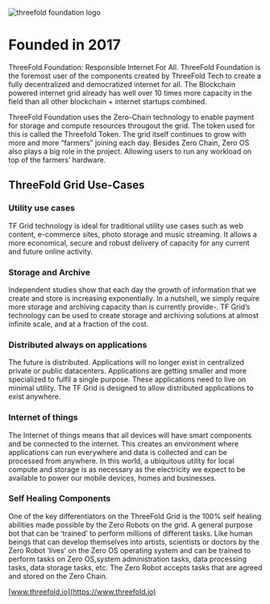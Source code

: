 ![threefold foundation logo](.../img/threefold_foundation.png)

# Founded in 2017

ThreeFold Foundation: Responsible Internet For All. ThreeFold Foundation is the foremost user of the components created by ThreeFold Tech to create a fully decentralized and democratized internet for all. The Blockchain powered internet grid already has well over 10 times more capacity in the field than all other blockchain + internet startups combined.

ThreeFold Foundation uses the Zero-Chain technology to enable payment for storage and compute resources througout the grid. The token used for this is called the Threefold Token. The grid itself continues to grow with more and more “farmers” joining each day. Besides Zero Chain, Zero OS also plays a big role in the project. Allowing users to run any workload on top of the farmers’ hardware.

## ThreeFold Grid Use-Cases

### Utility use cases

TF Grid technology is ideal for traditional utility use cases such as web content, e-commerce sites, photo storage and music streaming. It allows a more economical, secure and robust delivery of capacity for any current and future online activity.

### Storage and Archive

Independent studies show that each day the growth of information that we create and store is increasing exponentially. In a nutshell, we simply require more storage and archiving capacity than is currently provide-. TF Grid’s technology can be used to create storage and archiving solutions at almost infinite scale, and at a fraction of the cost.

### Distributed always on applications

The future is distributed. Applications will no longer exist in centralized private or public datacenters. Applications are getting smaller and more specialized to fulfil a single purpose. These applications need to live on minimal utility. The TF Grid is designed to allow distributed applications to exist anywhere.

### Internet of things

The Internet of things means that all devices will have smart components and be connected to the internet. This creates an environment where applications can run everywhere and data is collected and can be processed from anywhere. In this world, a ubiquitous utility for local compute and storage is as necessary as the electricity we expect to be available to power our mobile devices, homes and businesses.

### Self Healing Components

One of the key differentiators on the ThreeFold Grid is the 100% self healing abilities made possible by the Zero Robots on the grid. A general purpose bot that can be ‘trained’ to perform millions of different tasks. Like human beings that can develop themselves into artists, scientists or doctors by the Zero Robot ‘lives’ on the Zero OS operating system and can be trained to perform tasks on Zero OS,system administration tasks, data processing tasks, data storage tasks, etc. The Zero Robot accepts tasks that are agreed and stored on the Zero Chain.

[www.threefold.io](https://www.threefold.io)